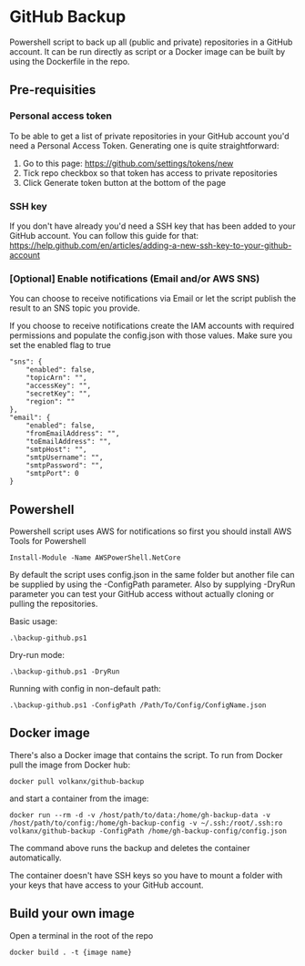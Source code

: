 # GitHub Backup
Powershell script to back up all (public and private) repositories in a GitHub account. It can be run directly as script or a Docker image can be built by using the Dockerfile in the repo.

## Pre-requisities

### Personal access token
To be able to get a list of private repositories in your GitHub account you'd need a Personal Access Token. Generating one is quite straightforward:

1. Go to this page: https://github.com/settings/tokens/new
2. Tick repo checkbox so that token has access to private repositories
3. Click Generate token button at the bottom of the page

### SSH key
If you don't have already you'd need a SSH key that has been added to your GitHub account. You can follow this guide for that: https://help.github.com/en/articles/adding-a-new-ssh-key-to-your-github-account

### [Optional] Enable notifications (Email and/or AWS SNS) 
You can choose to receive notifications via Email or let the script publish the result to an SNS topic you provide. 

If you choose to receive notifications create the IAM accounts with required permissions and populate the config.json with those values. Make sure you set the enabled flag to true

```
"sns": {
    "enabled": false,
    "topicArn": "",
    "accessKey": "",
    "secretKey": "",
    "region": ""
},
"email": {
    "enabled": false,
    "fromEmailAddress": "",
    "toEmailAddress": "",
    "smtpHost": "",
    "smtpUsername": "",
    "smtpPassword": "",
    "smtpPort": 0
}
```

## Powershell
Powershell script uses AWS for notifications so first you should install AWS Tools for Powershell

```
Install-Module -Name AWSPowerShell.NetCore
```

By default the script uses config.json in the same folder but another file can be supplied by using the -ConfigPath parameter. Also by supplying -DryRun parameter you can test your GitHub access without actually cloning or pulling the repositories.

Basic usage:

```
.\backup-github.ps1 
```

Dry-run mode:

```
.\backup-github.ps1 -DryRun
```

Running with config in non-default path:

```
.\backup-github.ps1 -ConfigPath /Path/To/Config/ConfigName.json
```

## Docker image
There's also a Docker image that contains the script. To run from Docker pull the image from Docker hub:

```
docker pull volkanx/github-backup
```

and start a container from the image:

```
docker run --rm -d -v /host/path/to/data:/home/gh-backup-data -v /host/path/to/config:/home/gh-backup-config -v ~/.ssh:/root/.ssh:ro volkanx/github-backup -ConfigPath /home/gh-backup-config/config.json
```

The command above runs the backup and deletes the container automatically. 

The container doesn't have SSH keys so you have to mount a folder with your keys that have access to your GitHub account. 

## Build your own image

Open a terminal in the root of the repo

```
docker build . -t {image name}
```





